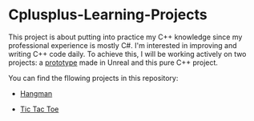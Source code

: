 # Cplusplus-Learning-Projects

This project is about putting into practice my C++ knowledge since my professional experience is mostly C#. I'm interested in improving and writing C++ code daily. To achieve this, I will be working actively on two projects: a [prototype](https://github.com/Danielmontesgil/UnrealCommonUI) made in Unreal and this pure C++ project.

You can find the fllowing projects in this repository:

- [Hangman](https://github.com/Danielmontesgil/Cplusplus-Learning-Projects/tree/main/Hangman)

- [Tic Tac Toe](https://github.com/Danielmontesgil/Cplusplus-Learning-Projects/tree/main/TicTacToe)

